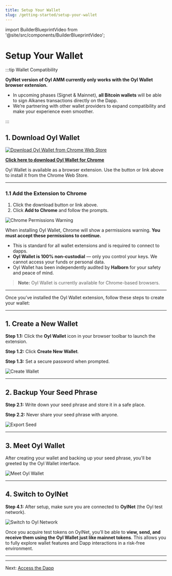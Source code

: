 ```yaml
---
title: Setup Your Wallet
slug: /getting-started/setup-your-wallet
---
```


import BuilderBlueprintVideo from '@site/src/components/BuilderBlueprintVideo';

# Setup Your Wallet

:::tip Wallet Compatibility

**OylNet version of Oyl AMM currently only works with the Oyl Wallet browser extension.**

- In upcoming phases (Signet & Mainnet), **all Bitcoin wallets** will be able to sign Alkanes transactions directly on the Dapp.
- We’re partnering with other wallet providers to expand compatibility and make your experience even smoother.

:::

<BuilderBlueprintVideo />

## 1. Download Oyl Wallet

[![Download Oyl Wallet from Chrome Web Store](../../static/img/Chromestore.png)](https://chromewebstore.google.com/detail/oyl-wallet-bitcoin-ordina/ilolmnhjbbggkmopnemiphomhaojndmb)

**[Click here to download Oyl Wallet for Chrome](https://chromewebstore.google.com/detail/oyl-wallet-bitcoin-ordina/ilolmnhjbbggkmopnemiphomhaojndmb)**

Oyl Wallet is available as a browser extension. Use the button or link above to install it from the Chrome Web Store.

---

### 1.1 Add the Extension to Chrome

1. Click the download button or link above.
2. Click **Add to Chrome** and follow the prompts.

![Chrome Permissions Warning](../../static/img/chromewarning.png)

When installing Oyl Wallet, Chrome will show a permissions warning. **You must accept these permissions to continue.**

- This is standard for all wallet extensions and is required to connect to dapps.
- **Oyl Wallet is 100% non-custodial** — only you control your keys. We cannot access your funds or personal data.
- Oyl Wallet has been independently audited by **Halborn** for your safety and peace of mind.

> **Note:** Oyl Wallet is currently available for Chrome-based browsers.

---

Once you’ve installed the Oyl Wallet extension, follow these steps to create your wallet:


---

## 1. Create a New Wallet

**Step 1.1:** Click the **Oyl Wallet** icon in your browser toolbar to launch the extension.

**Step 1.2:** Click **Create New Wallet**.

**Step 1.3:** Set a secure password when prompted.

![Create Wallet](../../static/img/createnew.png)

---

## 2. Backup Your Seed Phrase

**Step 2.1:** Write down your seed phrase and store it in a safe place.

**Step 2.2:** Never share your seed phrase with anyone.

![Export Seed](../../static/img/exortseed.png)

---

## 3. Meet Oyl Wallet

After creating your wallet and backing up your seed phrase, you'll be greeted by the Oyl Wallet interface.

![Meet Oyl Wallet](../../static/img/meetoylwallet.png)

---

## 4. Switch to OylNet

**Step 4.1:** After setup, make sure you are connected to **OylNet** (the Oyl test network).

![Switch to Oyl Network](../../static/img/switchtooylnet.png)

Once you acquire test tokens on OylNet, you’ll be able to **view, send, and receive them using the Oyl Wallet just like mainnet tokens**. This allows you to fully explore wallet features and Dapp interactions in a risk-free environment.

---

---

Next: [Access the Dapp](./access-the-dapp.md)
